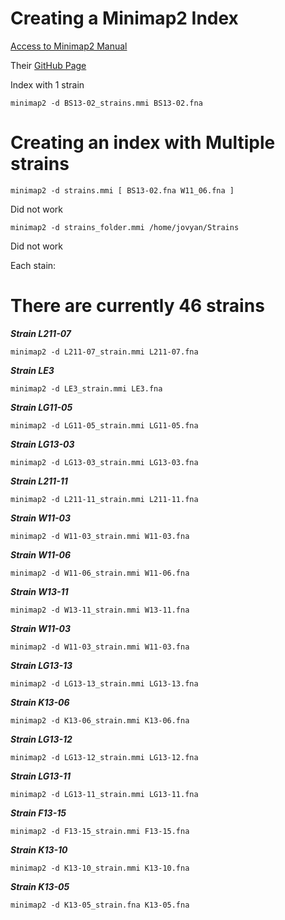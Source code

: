 # Creating a Minimap2 Index 

[Access to Minimap2 Manual](https://lh3.github.io/minimap2/minimap2.html#4)

  Their [GitHub Page](https://github.com/lh3/minimap2)

Index with 1 strain

```
minimap2 -d BS13-02_strains.mmi BS13-02.fna
```

# Creating an index with Multiple strains

```
minimap2 -d strains.mmi [ BS13-02.fna W11_06.fna ]
```

Did not work 

```
minimap2 -d strains_folder.mmi /home/jovyan/Strains
```

Did not work



Each stain: 

# There are currently 46 strains

***Strain L211-07***

```
minimap2 -d L211-07_strain.mmi L211-07.fna
```

***Strain LE3***

```
minimap2 -d LE3_strain.mmi LE3.fna
```

***Strain LG11-05***

```
minimap2 -d LG11-05_strain.mmi LG11-05.fna
```

***Strain LG13-03***

```
minimap2 -d LG13-03_strain.mmi LG13-03.fna
```

***Strain L211-11***

```
minimap2 -d L211-11_strain.mmi L211-11.fna
```

***Strain W11-03***

```
minimap2 -d W11-03_strain.mmi W11-03.fna
```

***Strain W11-06***

```
minimap2 -d W11-06_strain.mmi W11-06.fna
```

***Strain W13-11***

```
minimap2 -d W13-11_strain.mmi W13-11.fna
```

***Strain W11-03***

```
minimap2 -d W11-03_strain.mmi W11-03.fna
```

***Strain LG13-13***

```
minimap2 -d LG13-13_strain.mmi LG13-13.fna
```

***Strain K13-06***

```
minimap2 -d K13-06_strain.mmi K13-06.fna
```

***Strain LG13-12***

```
minimap2 -d LG13-12_strain.mmi LG13-12.fna
```

***Strain LG13-11***

```
minimap2 -d LG13-11_strain.mmi LG13-11.fna
```

***Strain F13-15***

```
minimap2 -d F13-15_strain.mmi F13-15.fna
```

***Strain K13-10***

```
minimap2 -d K13-10_strain.mmi K13-10.fna
```

***Strain K13-05***

```
minimap2 -d K13-05_strain.fna K13-05.fna
```
